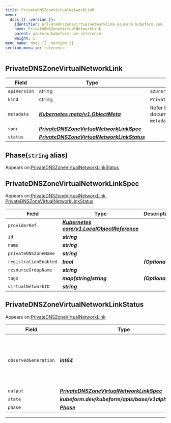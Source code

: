 ```yaml
---
title: PrivateDNSZoneVirtualNetworkLink
menu:
  docs_{{ .version }}:
    identifier: privatednszonevirtualnetworklink-azurerm.kubeform.com
    name: PrivateDNSZoneVirtualNetworkLink
    parent: azurerm.kubeform.com-reference
    weight: 1
menu_name: docs_{{ .version }}
section_menu_id: reference
---
```


## PrivateDNSZoneVirtualNetworkLink
| Field | Type | Description |
| ------ | ----- | ----------- |
| `apiVersion` | string | `azurerm.kubeform.com/v1alpha1` |
|    `kind` | string | `PrivateDNSZoneVirtualNetworkLink` |
| `metadata` | ***[Kubernetes meta/v1.ObjectMeta](https://v1-18.docs.kubernetes.io/docs/reference/generated/kubernetes-api/v1.18/#objectmeta-v1-meta)***|Refer to the Kubernetes API documentation for the fields of the `metadata` field.|
| `spec` | ***[PrivateDNSZoneVirtualNetworkLinkSpec](#privatednszonevirtualnetworklinkspec)***||
| `status` | ***[PrivateDNSZoneVirtualNetworkLinkStatus](#privatednszonevirtualnetworklinkstatus)***||
## Phase(`string` alias)

Appears on:[PrivateDNSZoneVirtualNetworkLinkStatus](#privatednszonevirtualnetworklinkstatus)

## PrivateDNSZoneVirtualNetworkLinkSpec

Appears on:[PrivateDNSZoneVirtualNetworkLink](#privatednszonevirtualnetworklink), [PrivateDNSZoneVirtualNetworkLinkStatus](#privatednszonevirtualnetworklinkstatus)

| Field | Type | Description |
| ------ | ----- | ----------- |
| `providerRef` | ***[Kubernetes core/v1.LocalObjectReference](https://v1-18.docs.kubernetes.io/docs/reference/generated/kubernetes-api/v1.18/#localobjectreference-v1-core)***||
| `id` | ***string***||
| `name` | ***string***||
| `privateDNSZoneName` | ***string***||
| `registrationEnabled` | ***bool***| ***(Optional)*** |
| `resourceGroupName` | ***string***||
| `tags` | ***map[string]string***| ***(Optional)*** |
| `virtualNetworkID` | ***string***||
## PrivateDNSZoneVirtualNetworkLinkStatus

Appears on:[PrivateDNSZoneVirtualNetworkLink](#privatednszonevirtualnetworklink)

| Field | Type | Description |
| ------ | ----- | ----------- |
| `observedGeneration` | ***int64***| ***(Optional)*** Resource generation, which is updated on mutation by the API Server.|
| `output` | ***[PrivateDNSZoneVirtualNetworkLinkSpec](#privatednszonevirtualnetworklinkspec)***| ***(Optional)*** |
| `state` | ***kubeform.dev/kubeform/apis/base/v1alpha1.State***| ***(Optional)*** |
| `phase` | ***[Phase](#phase)***| ***(Optional)*** |
---
